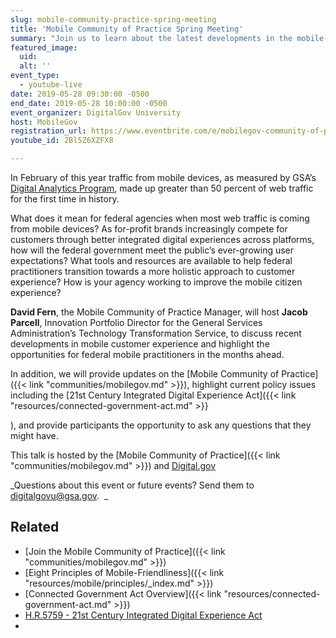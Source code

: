 ```yaml
---
slug: mobile-community-practice-spring-meeting
title: 'Mobile Community of Practice Spring Meeting'
summary: "Join us to learn about the latest developments in the mobile citizen experience&#46; and discuss recent developments and highlight opportunities"
featured_image:
  uid:
  alt: ''
event_type:
  - youtube-live
date: 2019-05-28 09:30:00 -0500
end_date: 2019-05-28 10:00:00 -0500
event_organizer: DigitalGov University
host: MobileGov
registration_url: https://www.eventbrite.com/e/mobilegov-community-of-practice-spring-meeting-registration-62013325526
youtube_id: 2Bl5Z6XZFX8

---
```


In February of this year traffic from mobile devices, as measured by GSA’s [Digital Analytics Program](https://analytics.usa.gov/), made up greater than 50 percent of web traffic for the first time in history.

What does it mean for federal agencies when most web traffic is coming from mobile devices? As for-profit brands increasingly compete for customers through better integrated digital experiences across platforms, how will the federal government meet the public’s ever-growing user expectations? What tools and resources are available to help federal practitioners transition towards a more holistic approach to customer experience? How is your agency working to improve the mobile citizen experience?

**David Fern**, the Mobile Community of Practice Manager, will host **Jacob Parcell**, Innovation Portfolio Director for the General Services Administration’s Technology Transformation Service, to discuss recent developments in mobile customer experience and highlight the opportunities for federal mobile practitioners in the months ahead.   

In addition, we will provide updates on the [Mobile Community of Practice]({{< link "communities/mobilegov.md" >}}), highlight current policy issues including the [21st Century Integrated Digital Experience Act]({{< link "resources/connected-government-act.md" >}}

), and provide participants the opportunity to ask any questions that they might have.

This talk is hosted by the [Mobile Community of Practice]({{< link "communities/mobilegov.md" >}}) and [Digital.gov](https://digital.gov)

_Questions about this event or future events? Send them to [digitalgovu@gsa.gov](mailto:digitalgovu@gsa.gov).  _


## Related

- [Join the Mobile Community of Practice]({{< link "communities/mobilegov.md" >}})
- [Eight Principles of Mobile-Friendliness]({{< link "resources/mobile/principles/_index.md" >}})
- [Connected Government Act Overview]({{< link "resources/connected-government-act.md" >}})
- [H.R.5759 - 21st Century Integrated Digital Experience Act](https://www.congress.gov/bill/115th-congress/house-bill/5759/text)
-
